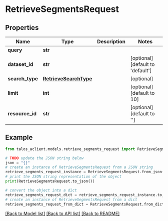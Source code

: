 # RetrieveSegmentsRequest


## Properties

Name | Type | Description | Notes
------------ | ------------- | ------------- | -------------
**query** | **str** |  | 
**dataset_id** | **str** |  | [optional] [default to 'default']
**search_type** | [**RetrieveSearchType**](RetrieveSearchType.md) |  | [optional] 
**limit** | **int** |  | [optional] [default to 10]
**resource_id** | **str** |  | [optional] [default to '']

## Example

```python
from talos_aclient.models.retrieve_segments_request import RetrieveSegmentsRequest

# TODO update the JSON string below
json = "{}"
# create an instance of RetrieveSegmentsRequest from a JSON string
retrieve_segments_request_instance = RetrieveSegmentsRequest.from_json(json)
# print the JSON string representation of the object
print(RetrieveSegmentsRequest.to_json())

# convert the object into a dict
retrieve_segments_request_dict = retrieve_segments_request_instance.to_dict()
# create an instance of RetrieveSegmentsRequest from a dict
retrieve_segments_request_from_dict = RetrieveSegmentsRequest.from_dict(retrieve_segments_request_dict)
```
[[Back to Model list]](../README.md#documentation-for-models) [[Back to API list]](../README.md#documentation-for-api-endpoints) [[Back to README]](../README.md)


